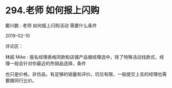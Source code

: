 # 294.老师 如何报上闪购

鄺兴鹏 : 老师 如何报上闪购活动 需要什么条件

2019-02-10

评论区：

林超 Mike : 报名经理表格同款和店铺产品被经理选中，除了特殊活动找款式，经理一般会针对你最近的热销品选择，条件

也只是价格，非仿品，有足够的销量和评价。坑位有限，一般提交上去的经理也需要跟同行比价。